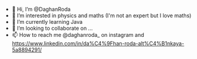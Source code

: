 - 👋 Hi, I’m @DaghanRoda
- 👀 I’m interested in physics and maths (I'm not an expert but I love maths)
- 🌱 I’m currently learning Java
- 💞️ I’m looking to collaborate on ...
- 📫 How to reach me @daghanroda_ on instagram and https://www.linkedin.com/in/da%C4%9Fhan-roda-alt%C4%B1nkaya-5a8894291/ 

<!---
DaghanRoda/DaghanRoda is a ✨ special ✨ repository because its `README.md` (this file) appears on your GitHub profile.
You can click the Preview link to take a look at your changes.
--->
